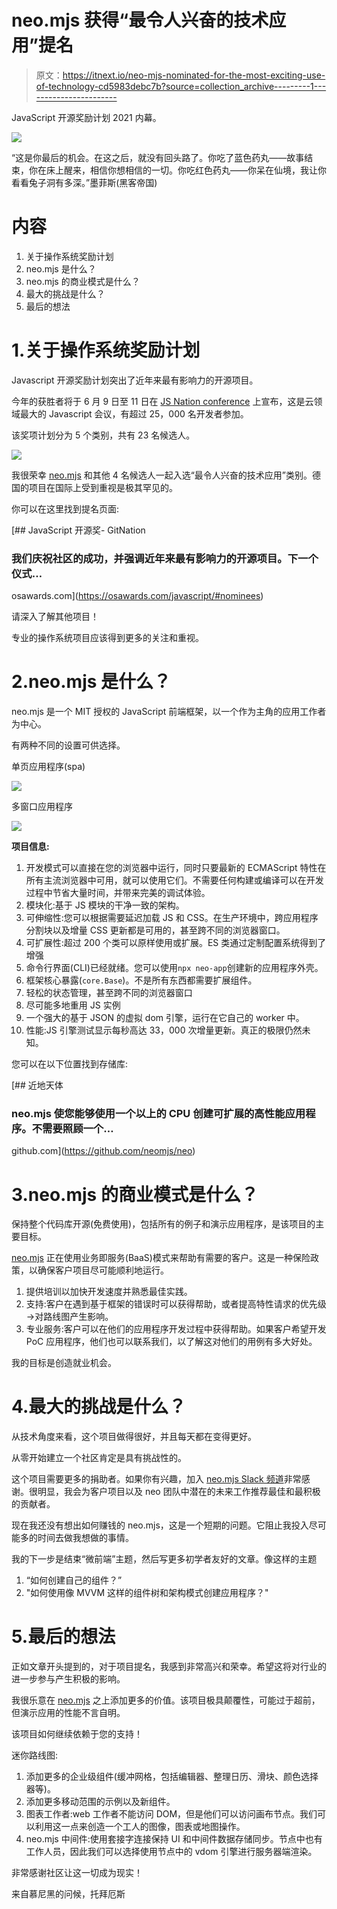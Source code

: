 # neo.mjs 获得“最令人兴奋的技术应用”提名

> 原文：<https://itnext.io/neo-mjs-nominated-for-the-most-exciting-use-of-technology-cd5983debc7b?source=collection_archive---------1----------------------->

JavaScript 开源奖励计划 2021 内幕。

![](img/5a38acd7c96d4b3b70408d803137f0e1.png)

“这是你最后的机会。在这之后，就没有回头路了。你吃了蓝色药丸——故事结束，你在床上醒来，相信你想相信的一切。你吃红色药丸——你呆在仙境，我让你看看兔子洞有多深。”墨菲斯(黑客帝国)

# 内容

1.  关于操作系统奖励计划
2.  neo.mjs 是什么？
3.  neo.mjs 的商业模式是什么？
4.  最大的挑战是什么？
5.  最后的想法

# 1.关于操作系统奖励计划

Javascript 开源奖励计划突出了近年来最有影响力的开源项目。

今年的获胜者将于 6 月 9 日至 11 日在 [JS Nation conference](https://live.jsnation.com/) 上宣布，这是云领域最大的 Javascript 会议，有超过 25，000 名开发者参加。

该奖项计划分为 5 个类别，共有 23 名候选人。

![](img/6a15c5fa7d373bf16843519c361c4ba9.png)

我很荣幸 [neo.mjs](https://github.com/neomjs/neo) 和其他 4 名候选人一起入选“最令人兴奋的技术应用”类别。德国的项目在国际上受到重视是极其罕见的。

你可以在这里找到提名页面:

[](https://osawards.com/javascript/#nominees) [## JavaScript 开源奖- GitNation

### 我们庆祝社区的成功，并强调近年来最有影响力的开源项目。下一个仪式…

osawards.com](https://osawards.com/javascript/#nominees) 

请深入了解其他项目！

专业的操作系统项目应该得到更多的关注和重视。

# 2.neo.mjs 是什么？

neo.mjs 是一个 MIT 授权的 JavaScript 前端框架，以一个作为主角的应用工作者为中心。

有两种不同的设置可供选择。

单页应用程序(spa)

![](img/0246b8e7ea85bb54b8fa0497a5a610e5.png)

多窗口应用程序

![](img/5d904b8c52e81436d2766707849b5718.png)

**项目信息:**

1.  开发模式可以直接在您的浏览器中运行，同时只要最新的 ECMAScript 特性在所有主流浏览器中可用，就可以使用它们。不需要任何构建或编译可以在开发过程中节省大量时间，并带来完美的调试体验。
2.  模块化:基于 JS 模块的干净一致的架构。
3.  可伸缩性:您可以根据需要延迟加载 JS 和 CSS。在生产环境中，跨应用程序分割块以及增量 CSS 更新都是可用的，甚至跨不同的浏览器窗口。
4.  可扩展性:超过 200 个类可以原样使用或扩展。ES 类通过定制配置系统得到了增强
5.  命令行界面(CLI)已经就绪。您可以使用`npx neo-app`创建新的应用程序外壳。
6.  框架核心暴露(`core.Base`)。不是所有东西都需要扩展组件。
7.  轻松的状态管理，甚至跨不同的浏览器窗口
8.  尽可能多地重用 JS 实例
9.  一个强大的基于 JSON 的虚拟 dom 引擎，运行在它自己的 worker 中。
10.  性能:JS 引擎测试显示每秒高达 33，000 次增量更新。真正的极限仍然未知。

您可以在以下位置找到存储库:

[](https://github.com/neomjs/neo) [## 近地天体

### neo.mjs 使您能够使用一个以上的 CPU 创建可扩展的高性能应用程序。不需要照顾一个…

github.com](https://github.com/neomjs/neo) 

# 3.neo.mjs 的商业模式是什么？

保持整个代码库开源(免费使用)，包括所有的例子和演示应用程序，是该项目的主要目标。

[neo.mjs](https://github.com/neomjs/neo) 正在使用业务即服务(BaaS)模式来帮助有需要的客户。这是一种保险政策，以确保客户项目尽可能顺利地运行。

1.  提供培训以加快开发速度并熟悉最佳实践。
2.  支持:客户在遇到基于框架的错误时可以获得帮助，或者提高特性请求的优先级→对路线图产生影响。
3.  专业服务:客户可以在他们的应用程序开发过程中获得帮助。如果客户希望开发 PoC 应用程序，他们也可以联系我们，以了解这对他们的用例有多大好处。

我的目标是创造就业机会。

# 4.最大的挑战是什么？

从技术角度来看，这个项目做得很好，并且每天都在变得更好。

从零开始建立一个社区肯定是具有挑战性的。

这个项目需要更多的捐助者。如果你有兴趣，加入 [neo.mjs Slack 频道](https://join.slack.com/t/neomjs/shared_invite/zt-6c50ueeu-3E1~M4T9xkNnb~M_prEEOA)非常感谢。很明显，我会为客户项目以及 neo 团队中潜在的未来工作推荐最佳和最积极的贡献者。

现在我还没有想出如何赚钱的 neo.mjs，这是一个短期的问题。它阻止我投入尽可能多的时间去做我想做的事情。

我的下一步是结束“微前端”主题，然后写更多初学者友好的文章。像这样的主题

1.  “如何创建自己的组件？”
2.  "如何使用像 MVVM 这样的组件树和架构模式创建应用程序？"

# 5.最后的想法

正如文章开头提到的，对于项目提名，我感到非常高兴和荣幸。希望这将对行业的进一步参与产生积极的影响。

我很乐意在 [neo.mjs](https://github.com/neomjs/neo) 之上添加更多的价值。该项目极具颠覆性，可能过于超前，但演示应用的性能不言自明。

该项目如何继续依赖于您的支持！

迷你路线图:

1.  添加更多的企业级组件(缓冲网格，包括编辑器、整理日历、滑块、颜色选择器等)。
2.  添加更多移动范围的示例以及新组件。
3.  图表工作者:web 工作者不能访问 DOM，但是他们可以访问画布节点。我们可以利用这一点来创造一个工人的图像，图表或地图操作。
4.  neo.mjs 中间件:使用套接字连接保持 UI 和中间件数据存储同步。节点中也有工作人员，因此我们可以选择使用节点中的 vdom 引擎进行服务器端渲染。

非常感谢社区让这一切成为现实！

来自慕尼黑的问候，托拜厄斯